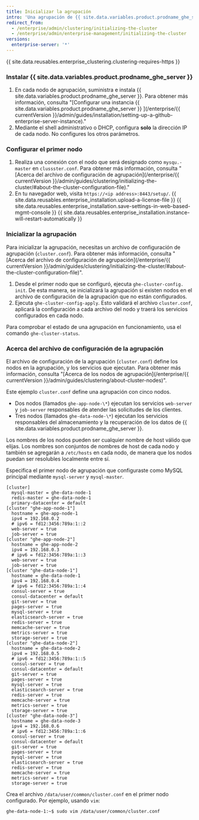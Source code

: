 ```yaml
---
title: Inicializar la agrupación
intro: 'Una agrupación de {{ site.data.variables.product.prodname_ghe_server }} se debe configurar con una licencia y se debe inicializar mediante un shell administrativo (SSH).'
redirect_from:
  - /enterprise/admin/clustering/initializing-the-cluster
  - /enterprise/admin/enterprise-management/initializing-the-cluster
versions:
  enterprise-server: '*'
---
```


{{ site.data.reusables.enterprise_clustering.clustering-requires-https }}

### Instalar {{ site.data.variables.product.prodname_ghe_server }}

1. En cada nodo de agrupación, suministra e instala {{ site.data.variables.product.prodname_ghe_server }}. Para obtener más información, consulta "[Configurar una instancia {{ site.data.variables.product.prodname_ghe_server }} ](/enterprise/{{ currentVersion }}/admin/guides/installation/setting-up-a-github-enterprise-server-instance)."
2. Mediante el shell administrativo o DHCP, configura **solo** la dirección IP de cada nodo. No configures los otros parámetros.

### Configurar el primer nodo

1. Realiza una conexión con el nodo que será designado como `mysqu.-master` en `clussster.conf`. Para obtener más información, consulta "[Acerca del archivo de configuración de agrupación](/enterprise/{{ currentVersion }}/admin/guides/clustering/initializing-the-cluster/#about-the-cluster-configuration-file)</a>."
2. En tu navegador web, visita `https://<ip address>:8443/setup/`.
{{ site.data.reusables.enterprise_installation.upload-a-license-file }}
{{ site.data.reusables.enterprise_installation.save-settings-in-web-based-mgmt-console }}
{{ site.data.reusables.enterprise_installation.instance-will-restart-automatically }}

### Inicializar la agrupación

Para inicializar la agrupación, necesitas un archivo de configuración de agrupación (`cluster.conf`). Para obtener más información, consulta "[Acerca del archivo de configuración de agrupación](/enterprise/{{ currentVersion }}/admin/guides/clustering/initializing-the-cluster/#about-the-cluster-configuration-file)</a>".

1. Desde el primer nodo que se configuró, ejecuta `ghe-cluster-config. init`.  De esta manera, se inicializará la agrupación si existen nodos en el archivo de configuración de la agrupación que no están configurados.
2. Ejecuta `ghe-cluster-config-apply`. Esto validará el archivo `cluster.conf`, aplicará la configuración a cada archivo del nodo y traerá los servicios configurados en cada nodo.

Para comprobar el estado de una agrupación en funcionamiento, usa el comando `ghe-cluster-status`.

### Acerca del archivo de configuración de la agrupación

El archivo de configuración de la agrupación (`cluster.conf`) define los nodos en la agrupación, y los servicios que ejecutan. Para obtener más información, consulta "[Acerca de los nodos de agrupación](/enterprise/{{ currentVersion }}/admin/guides/clustering/about-cluster-nodes)".

Este ejemplo `cluster.conf` define una agrupación con cinco nodos.

  - Dos nodos (llamados `ghe-app-node-\*`) ejecutan los servicios `web-server` y `job-server` responsables de atender las solicitudes de los clientes.
  - Tres nodos (llamados `ghe-data-node-\*`) ejecutan los servicios responsables del almacenamiento y la recuperación de los datos de {{ site.data.variables.product.prodname_ghe_server }}.

Los nombres de los nodos pueden ser cualquier nombre de host válido que elijas. Los nombres son conjuntos de nombres de host de cada nodo y también se agregarán a `/etc/hosts` en cada nodo, de manera que los nodos puedan ser resolubles localmente entre sí.

Especifica el primer nodo de agrupación que configuraste como MySQL principal mediante `mysql-server` y `mysql-master`.

```
[cluster]
  mysql-master = ghe-data-node-1
  redis-master = ghe-data-node-1
  primary-datacenter = default
[cluster "ghe-app-node-1"]
  hostname = ghe-app-node-1
  ipv4 = 192.168.0.2
  # ipv6 = fd12:3456:789a:1::2
  web-server = true
  job-server = true
[cluster "ghe-app-node-2"]
  hostname = ghe-app-node-2
  ipv4 = 192.168.0.3
  # ipv6 = fd12:3456:789a:1::3
  web-server = true
  job-server = true
[cluster "ghe-data-node-1"]
  hostname = ghe-data-node-1
  ipv4 = 192.168.0.4
  # ipv6 = fd12:3456:789a:1::4
  consul-server = true
  consul-datacenter = default
  git-server = true
  pages-server = true
  mysql-server = true
  elasticsearch-server = true
  redis-server = true
  memcache-server = true
  metrics-server = true
  storage-server = true
[cluster "ghe-data-node-2"]
  hostname = ghe-data-node-2
  ipv4 = 192.168.0.5
  # ipv6 = fd12:3456:789a:1::5
  consul-server = true
  consul-datacenter = default
  git-server = true
  pages-server = true
  mysql-server = true
  elasticsearch-server = true
  redis-server = true
  memcache-server = true
  metrics-server = true
  storage-server = true
[cluster "ghe-data-node-3"]
  hostname = ghe-data-node-3
  ipv4 = 192.168.0.6
  # ipv6 = fd12:3456:789a:1::6
  consul-server = true
  consul-datacenter = default
  git-server = true
  pages-server = true
  mysql-server = true
  elasticsearch-server = true
  redis-server = true
  memcache-server = true
  metrics-server = true
  storage-server = true
```

Crea el archivo `/data/user/common/cluster.conf` en el primer nodo configurado. Por ejemplo, usando `vim`:

   ```shell
   ghe-data-node-1:~$ sudo vim /data/user/common/cluster.conf
   ```
   
